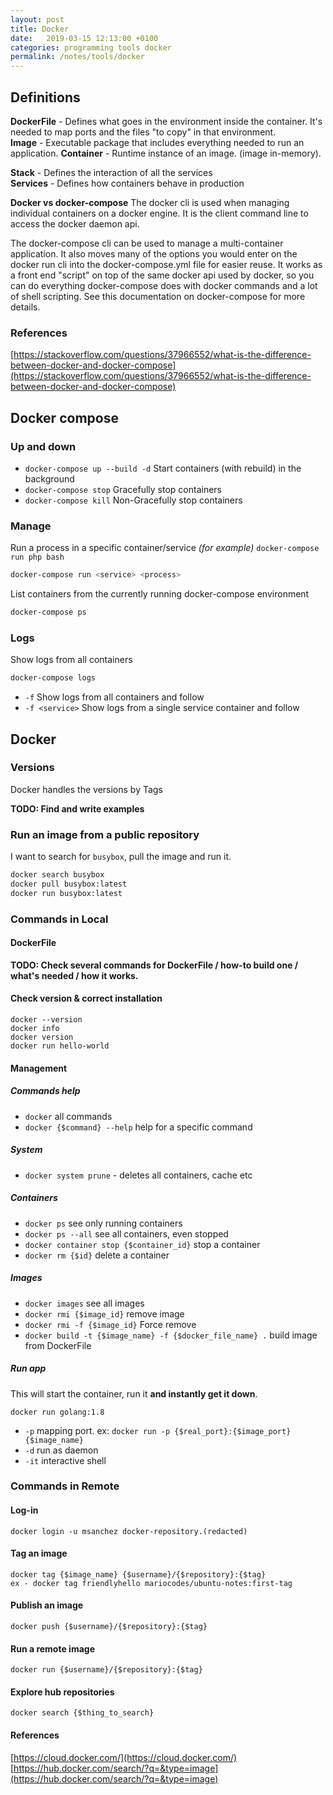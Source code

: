 ```yaml
---
layout: post
title: Docker
date:   2019-03-15 12:13:00 +0100
categories: programming tools docker
permalink: /notes/tools/docker
---
```

## Definitions

**DockerFile** -  Defines what goes in the environment inside the container. It's needed to map ports and the files "to copy" in that environment.  
**Image** - Executable package that includes everything needed to run an application.
**Container** - Runtime instance of an image. (image in-memory).

**Stack** - Defines the interaction of all the services  
**Services** - Defines how containers behave in production

**Docker vs docker-compose**
The docker cli is used when managing individual containers on a docker engine. It is the client command line to access the docker daemon api.

The docker-compose cli can be used to manage a multi-container application. It also moves many of the options you would enter on the docker run cli into the docker-compose.yml file for easier reuse. It works as a front end "script" on top of the same docker api used by docker, so you can do everything docker-compose does with docker commands and a lot of shell scripting. See this documentation on docker-compose for more details.
<!--more-->
### References
[https://stackoverflow.com/questions/37966552/what-is-the-difference-between-docker-and-docker-compose](https://stackoverflow.com/questions/37966552/what-is-the-difference-between-docker-and-docker-compose)

## Docker compose
### Up and down
* `docker-compose up --build -d` Start containers (with rebuild) in the background
* `docker-compose stop` Gracefully stop containers
* `docker-compose kill` Non-Gracefully stop containers

### Manage
Run a process in a specific container/service
_(for example)_ `docker-compose run php bash`

~~~ bash
docker-compose run <service> <process>
~~~

List containers from the currently running docker-compose environment

~~~ bash
docker-compose ps
~~~

### Logs
Show logs from all containers

~~~ bash
docker-compose logs  
~~~

* `-f` Show logs from all containers and follow
* `-f <service>` Show logs from a single service container and follow

## Docker
### Versions
Docker handles the versions by Tags  

**TODO: Find and write examples**

### Run an image from a public repository
I want to search for `busybox`, pull the image and run it.

~~~ bash
docker search busybox
docker pull busybox:latest
docker run busybox:latest
~~~

### Commands in Local
#### DockerFile  

**TODO: Check several commands for DockerFile / how-to build one / what's needed / how it works.**

#### Check version & correct installation

	docker --version
	docker info
	docker version
	docker run hello-world

#### Management
##### Commands help
* `docker` all commands
* `docker {$command} --help` help for a specific command

##### System
*	`docker system prune` - deletes all containers, cache etc

##### Containers  
* `docker ps` see only running containers
* `docker ps --all` see all containers, even stopped
* `docker container stop {$container_id}` stop a container
* `docker rm {$id}` delete a container

##### Images
* `docker images` see all images
* `docker rmi {$image_id}` remove image
* `docker rmi -f {$image_id}` Force remove
* `docker build -t {$image_name} -f {$docker_file_name} .` build image from DockerFile

##### Run app
This will start the container, run it **and instantly get it down**.

	docker run golang:1.8

* `-p` mapping port. ex: `docker run -p {$real_port}:{$image_port} {$image_name}`
* `-d` run as daemon
* `-it` interactive shell

### Commands in Remote
#### Log-in

	docker login -u msanchez docker-repository.(redacted)

#### Tag an image

	docker tag {$image_name} {$username}/{$repository}:{$tag}
	ex - docker tag friendlyhello mariocodes/ubuntu-notes:first-tag

#### Publish an image

	docker push {$username}/{$repository}:{$tag}

#### Run a remote image

	docker run {$username}/{$repository}:{$tag}

#### Explore hub repositories

	docker search {$thing_to_search}

#### References
[https://cloud.docker.com/](https://cloud.docker.com/)  
[https://hub.docker.com/search/?q=&type=image](https://hub.docker.com/search/?q=&type=image)
